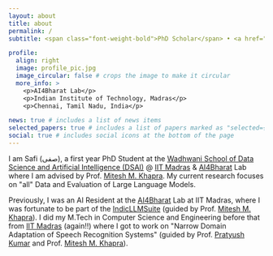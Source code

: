 ```yaml
---
layout: about
title: about
permalink: /
subtitle: <span class="font-weight-bold">PhD Scholar</span> • <a href="https://dsai.iitm.ac.in/" target="_blank">DSAI</a> • <a href="https://ai4bharat.iitm.ac.in/" target="_blank">AI4Bharat</a> • <a href="https://www.iitm.ac.in/" target="_blank">IIT Madras</a>

profile:
  align: right
  image: profile_pic.jpg
  image_circular: false # crops the image to make it circular
  more_info: >
    <p>AI4Bharat Lab</p>
    <p>Indian Institute of Technology, Madras</p>
    <p>Chennai, Tamil Nadu, India</p>

news: true # includes a list of news items
selected_papers: true # includes a list of papers marked as "selected={true}"
social: true # includes social icons at the bottom of the page
---
```


I am Safi (صفی), a first year PhD Student at the [Wadhwani School of Data Science and Artificial Intelligence (DSAI)](https://dsai.iitm.ac.in/) @ [IIT Madras](https://www.iitm.ac.in/) & [AI4Bharat](https://ai4bharat.iitm.ac.in/) Lab where I am advised by Prof. [Mitesh M. Khapra](http://www.cse.iitm.ac.in/~miteshk/). My current research focuses on "all" Data and Evaluation of Large Language Models. 

Previously, I was an AI Resident at the [AI4Bharat](https://ai4bharat.iitm.ac.in/) Lab at IIT Madras, where I was fortunate to be part of the [IndicLLMSuite](https://github.com/AI4Bharat/IndicLLMSuite) (guided by Prof. [Mitesh M. Khapra](http://www.cse.iitm.ac.in/~miteshk/)). I did my M.Tech in Computer Science and Engineering before that from [IIT Madras](https://www.iitm.ac.in/) (again!!) where I got to work on "Narrow Domain Adaptation of Speech Recognition Systems" (guided by Prof. [Pratyush Kumar](https://in.linkedin.com/in/pratyush-kumar-8844a8a3) and Prof. [Mitesh M. Khapra](http://www.cse.iitm.ac.in/~miteshk/)). 
